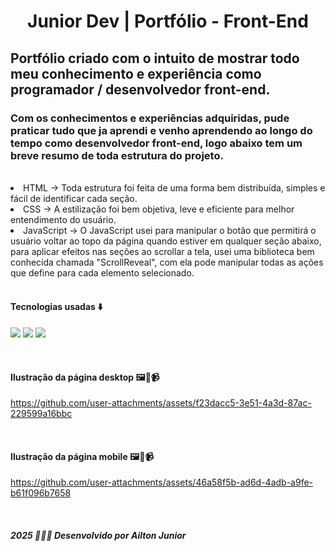 <h1 align="center">
    Junior Dev | Portfólio - Front-End
</h1>

 <h2>
    Portfólio criado com o intuito de mostrar todo meu conhecimento e experiência como programador / desenvolvedor front-end.
</h2>

### Com os conhecimentos e experiências adquiridas, pude praticar tudo que ja aprendi e venho aprendendo ao longo do tempo como desenvolvedor front-end, logo abaixo tem um breve resumo de toda estrutura do projeto.

<br>

  <li>
    HTML -> Toda estrutura foi feita de uma forma bem distribuída, simples e fácil de identificar cada seção.
  </li>
   <li>
    CSS -> A estilização foi bem objetiva, leve e eficiente para melhor entendimento do usuário.
  </li>
   <li>
    JavaScript -> O JavaScript usei para manipular o botão que permitirá o usuário voltar ao topo da página quando estiver em qualquer seção abaixo, 
     para aplicar efeitos nas seções ao scrollar a tela, usei uma biblioteca bem conhecida chamada "ScrollReveal", 
     com ela pode manipular todas as ações que define para cada elemento selecionado.
  </li>

<br>

<h4>
  Tecnologias usadas ⬇️
  </h4>
  <p>
    <img src="https://img.shields.io/badge/HTML5-E34F26?style=for-the-badge&logo=html5&logoColor=white">
    <img src="https://img.shields.io/badge/CSS3-1572B6?style=for-the-badge&logo=css3&logoColor=white">
    <img src="https://img.shields.io/badge/JavaScript-F7DF1E?style=for-the-badge&logo=javascript&logoColor=black">
  </p>

<br>

<h4>Ilustração da página desktop 🖼️📸📹</h4>

https://github.com/user-attachments/assets/f23dacc5-3e51-4a3d-87ac-229599a16bbc

<br> 

<h4>Ilustração da página mobile 🖼️📸📹</h4>

https://github.com/user-attachments/assets/46a58f5b-ad6d-4adb-a9fe-b61f096b7658

<br>

<h5>
  <i>2025 🧑🏻‍💻 Desenvolvido por <strong>Ailton Junior</strong></i>
</h5>

